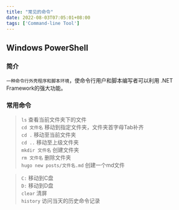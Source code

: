 ```yaml
---
title: "常见的命令"
date: 2022-08-03T07:05:01+08:00
tags: ['Command-line Tool']
---
```

## Windows PowerShell
### 简介
`一种命令行外壳程序和脚本环境`，使命令行用户和脚本编写者可以利用 .NET Framework的强大功能。
### 常用命令
> `ls` 查看当前文件夹下的文件  
`cd 文件名` 移动到指定文件夹，文件夹首字母Tab补齐  
`cd .` 移动至当前文件夹    
`cd ..` 移动至上级文件夹  
`mkdir 文件名` 创建文件夹  
`rm 文件名` 删除文件夹  
`hugo new posts/文件名.md` 创建一个md文件

> `C:` 移动到C盘  
`D:` 移动到D盘  
`clear` 清屏    
`history` 访问当天的历史命令记录


